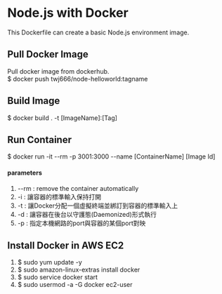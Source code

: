 # Node.js with Docker
This Dockerfile can create a basic Node.js environment image.

## Pull Docker Image
Pull docker image from dockerhub.  
$ docker push twj666/node-helloworld:tagname

## Build Image
$ docker build . -t [ImageName]:[Tag]

## Run Container
$ docker run -it --rm -p 3001:3000 --name [ContainerName] [Image Id]

#### parameters
1. --rm : remove the container automatically
2. -i : 讓容器的標準輸入保持打開
3. -t : 讓Docker分配一個虛擬終端並綁訂到容器的標準輸入上
4. -d : 讓容器在後台以守護態(Daemonized)形式執行
5. -p : 指定本機網路的port與容器的某個port對映

## Install Docker in AWS EC2
1. $ sudo yum update -y
2. $ sudo amazon-linux-extras install docker
3. $ sudo service docker start
4. $ sudo usermod -a -G docker ec2-user